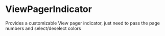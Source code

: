 # ViewPagerIndicator
Provides a customizable View pager indicator, just need to pass the page numbers and select/deselect colors
